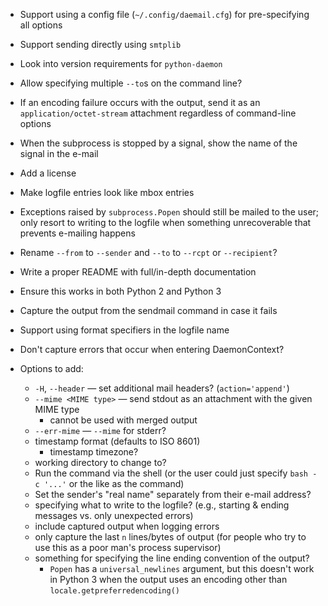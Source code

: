 - Support using a config file (`~/.config/daemail.cfg`) for pre-specifying all
  options
- Support sending directly using `smtplib`
- Look into version requirements for `python-daemon`
- Allow specifying multiple `--to`s on the command line?
- If an encoding failure occurs with the output, send it as an
  `application/octet-stream` attachment regardless of command-line options
- When the subprocess is stopped by a signal, show the name of the signal in
  the e-mail
- Add a license
- Make logfile entries look like mbox entries
- Exceptions raised by `subprocess.Popen` should still be mailed to the user;
  only resort to writing to the logfile when something unrecoverable that
  prevents e-mailing happens
- Rename `--from` to `--sender` and `--to` to `--rcpt` or `--recipient`?
- Write a proper README with full/in-depth documentation
- Ensure this works in both Python 2 and Python 3
- Capture the output from the sendmail command in case it fails
- Support using format specifiers in the logfile name
- Don't capture errors that occur when entering DaemonContext?

- Options to add:
    - `-H`, `--header` — set additional mail headers? (`action='append'`)
    - `--mime <MIME type>` — send stdout as an attachment with the given MIME
      type
        - cannot be used with merged output
    - `--err-mime` — `--mime` for stderr?
    - timestamp format (defaults to ISO 8601)
        - timestamp timezone?
    - working directory to change to?
    - Run the command via the shell (or the user could just specify `bash -c
      '...'` or the like as the command)
    - Set the sender's "real name" separately from their e-mail address?
    - specifying what to write to the logfile? (e.g., starting & ending
      messages vs. only unexpected errors)
    - include captured output when logging errors
    - only capture the last `n` lines/bytes of output (for people who try to
      use this as a poor man's process supervisor)
    - something for specifying the line ending convention of the output?
        - `Popen` has a `universal_newlines` argument, but this doesn't work in
          Python 3 when the output uses an encoding other than
          `locale.getpreferredencoding()`

